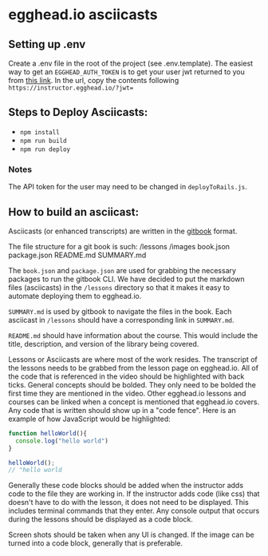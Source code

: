 # egghead.io asciicasts

## Setting up .env
Create a .env file in the root of the project (see .env.template). The easiest way to get an `EGGHEAD_AUTH_TOKEN` is to
get your user jwt returned to you from [this link](https://egghead.io/users/jwt?return_to=https://instructor.egghead.io). In the url, copy the contents following `https://instructor.egghead.io/?jwt=`

## Steps to Deploy Asciicasts:

* `npm install`
* `npm run build`
* `npm run deploy`

### Notes

The API token for the user may need to be changed in `deployToRails.js`.

## How to build an asciicast:

Asciicasts \(or enhanced transcripts\) are written in the [gitbook](https://www.gitbook.com/) format.

The file structure for a git book is such: 
 \/lessons
 \/images
 book.json
 package.json
 README.md
 SUMMARY.md

The `book.json` and `package.json` are used for grabbing the necessary packages to run the gitbook CLI. We have decided to put the markdown files \(asciicasts\) in the `/lessons` directory so that it makes it easy to automate deploying them to egghead.io.

`SUMMARY.md` is used by gitbook to navigate the files in the book. Each asciicast in `/lessons` should have a corresponding link in `SUMMARY.md`.

`README.md` should have information about the course. This would include the title, description, and version of the library being covered.

Lessons or Asciicasts are where most of the work resides. The transcript of the lessons needs to be grabbed from the lesson page on egghead.io. All of the code that is referenced in the video should be highlighted with back ticks. General concepts should be bolded. They only need to be bolded the first time they are mentioned in the video. Other egghead.io lessons and courses can be linked when a concept is mentioned that egghead.io covers. Any code that is written should show up in a "code fence". Here is an example of how JavaScript would be highlighted:

```js
function helloWorld(){
  console.log("hello world")
}

helloWorld();
// "hello world
```

Generally these code blocks should be added when the instructor adds code to the file they are working in. If the instructor adds code \(like css\) that doesn't have to do with the lesson, it does not need to be displayed. This includes terminal commands that they enter. Any console output that occurs during the lessons should be displayed as a code block.

Screen shots should be taken when any UI is changed. If the image can be turned into a code block, generally that is preferable.

